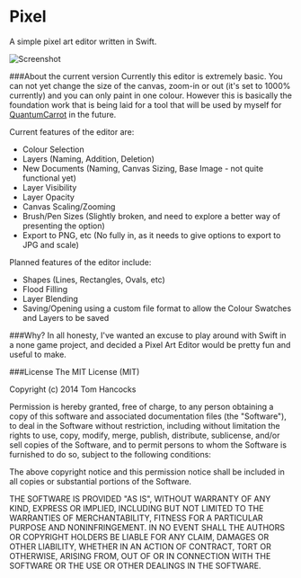 Pixel
=====

A simple pixel art editor written in Swift.

![Screenshot](https://raw.githubusercontent.com/tjhancocks/Pixel/master/Preview%20Images/PixelPreviewSMB.png)

###About the current version
Currently this editor is extremely basic. You can not yet change the size of the canvas, zoom-in or out (it's set to 1000% currently) and you can only paint in one colour. However this is basically the
foundation work that is being laid for a tool that will be used by myself for [QuantumCarrot](http://quantumcarrot.com) in the future.

Current features of the editor are:

- Colour Selection
- Layers (Naming, Addition, Deletion)
- New Documents (Naming, Canvas Sizing, Base Image - not quite functional yet)
- Layer Visibility
- Layer Opacity
- Canvas Scaling/Zooming
- Brush/Pen Sizes (Slightly broken, and need to explore a better way of presenting the option)
- Export to PNG, etc (No fully in, as it needs to give options to export to JPG and scale)


Planned features of the editor include:
- Shapes (Lines, Rectangles, Ovals, etc)
- Flood Filling
- Layer Blending
- Saving/Opening using a custom file format to allow the Colour Swatches and Layers to be saved


###Why?
In all honesty, I've wanted an excuse to play around with Swift in a none game project, and decided a Pixel Art Editor would be pretty fun and useful to make.


###License
The MIT License (MIT)

Copyright (c) 2014 Tom Hancocks

Permission is hereby granted, free of charge, to any person obtaining a copy
of this software and associated documentation files (the "Software"), to deal
in the Software without restriction, including without limitation the rights
to use, copy, modify, merge, publish, distribute, sublicense, and/or sell
copies of the Software, and to permit persons to whom the Software is
furnished to do so, subject to the following conditions:

The above copyright notice and this permission notice shall be included in all
copies or substantial portions of the Software.

THE SOFTWARE IS PROVIDED "AS IS", WITHOUT WARRANTY OF ANY KIND, EXPRESS OR
IMPLIED, INCLUDING BUT NOT LIMITED TO THE WARRANTIES OF MERCHANTABILITY,
FITNESS FOR A PARTICULAR PURPOSE AND NONINFRINGEMENT. IN NO EVENT SHALL THE
AUTHORS OR COPYRIGHT HOLDERS BE LIABLE FOR ANY CLAIM, DAMAGES OR OTHER
LIABILITY, WHETHER IN AN ACTION OF CONTRACT, TORT OR OTHERWISE, ARISING FROM,
OUT OF OR IN CONNECTION WITH THE SOFTWARE OR THE USE OR OTHER DEALINGS IN THE
SOFTWARE.
